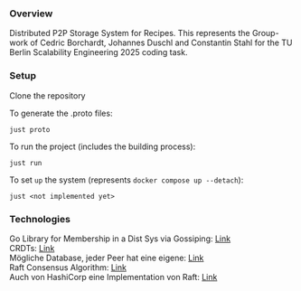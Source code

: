 ### Overview
Distributed P2P Storage System for Recipes. This represents the Group-work of Cedric Borchardt, Johannes Duschl 
and Constantin Stahl for the TU Berlin Scalability Engineering 2025 coding task.
### Setup

Clone the repository

To generate the .proto files:
```shell
just proto
```

To run the project (includes the building process):
```shell
just run
```

To set `up` the system (represents `docker compose up --detach`):

```
just <not implemented yet>
```


### Technologies

Go Library for Membership in a Dist Sys via Gossiping: [Link](https://github.com/hashicorp/memberlist)\
CRDTs: [Link](https://crdt.tech/) \
Mögliche Database, jeder Peer hat eine eigene: [Link](https://github.com/etcd-io/bbolt) \
Raft Consensus Algorithm: [Link](https://raft.github.io/) \
Auch von HashiCorp eine Implementation von Raft: [Link](https://github.com/hashicorp/raft)